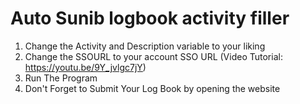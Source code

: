 # Auto Sunib logbook activity filler
1. Change the Activity and Description variable to your liking
2. Change the SSOURL to your account SSO URL (Video Tutorial: https://youtu.be/9Y_jvlgc7jY)
3. Run The Program
4. Don't Forget to Submit Your Log Book by opening the website
